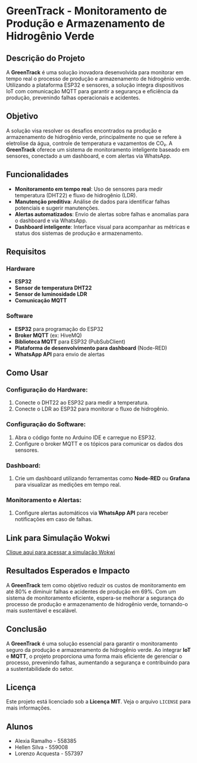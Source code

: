 # GreenTrack - Monitoramento de Produção e Armazenamento de Hidrogênio Verde

## Descrição do Projeto
A **GreenTrack** é uma solução inovadora desenvolvida para monitorar em tempo real o processo de produção e armazenamento de hidrogênio verde. Utilizando a plataforma ESP32 e sensores, a solução integra dispositivos IoT com comunicação MQTT para garantir a segurança e eficiência da produção, prevenindo falhas operacionais e acidentes.

## Objetivo
A solução visa resolver os desafios encontrados na produção e armazenamento de hidrogênio verde, principalmente no que se refere à eletrolise da água, controle de temperatura e vazamentos de CO₂. A **GreenTrack** oferece um sistema de monitoramento inteligente baseado em sensores, conectado a um dashboard, e com alertas via WhatsApp.

## Funcionalidades
- **Monitoramento em tempo real**: Uso de sensores para medir temperatura (DHT22) e fluxo de hidrogênio (LDR).
- **Manutenção preditiva**: Análise de dados para identificar falhas potenciais e sugerir manutenções.
- **Alertas automatizados**: Envio de alertas sobre falhas e anomalias para o dashboard e via WhatsApp.
- **Dashboard inteligente**: Interface visual para acompanhar as métricas e status dos sistemas de produção e armazenamento.


## Requisitos

### Hardware
- **ESP32**
- **Sensor de temperatura DHT22**
- **Sensor de luminosidade LDR**
- **Comunicação MQTT**

### Software
- **ESP32** para programação do ESP32
- **Broker MQTT** (ex: HiveMQ)
- **Biblioteca MQTT** para ESP32 (PubSubClient)
- **Plataforma de desenvolvimento para dashboard** (Node-RED)
- **WhatsApp API** para envio de alertas

## Como Usar

### Configuração do Hardware:
1. Conecte o DHT22 ao ESP32 para medir a temperatura.
2. Conecte o LDR ao ESP32 para monitorar o fluxo de hidrogênio.

### Configuração do Software:
1. Abra o código fonte no Arduino IDE e carregue no ESP32.
2. Configure o broker MQTT e os tópicos para comunicar os dados dos sensores.

### Dashboard:
1. Crie um dashboard utilizando ferramentas como **Node-RED** ou **Grafana** para visualizar as medições em tempo real.

### Monitoramento e Alertas:
1. Configure alertas automáticos via **WhatsApp API** para receber notificações em caso de falhas.

## Link para Simulação Wokwi
[Clique aqui para acessar a simulação Wokwi](https://wokwi.com/projects)

## Resultados Esperados e Impacto
A **GreenTrack** tem como objetivo reduzir os custos de monitoramento em até 80% e diminuir falhas e acidentes de produção em 69%. Com um sistema de monitoramento eficiente, espera-se melhorar a segurança do processo de produção e armazenamento de hidrogênio verde, tornando-o mais sustentável e escalável.

## Conclusão
A **GreenTrack** é uma solução essencial para garantir o monitoramento seguro da produção e armazenamento de hidrogênio verde. Ao integrar **IoT** e **MQTT**, o projeto proporciona uma forma mais eficiente de gerenciar o processo, prevenindo falhas, aumentando a segurança e contribuindo para a sustentabilidade do setor.

## Licença
Este projeto está licenciado sob a **Licença MIT**. Veja o arquivo `LICENSE` para mais informações.

## Alunos
- Alexia Ramalho - 558385
- Hellen Silva - 559008
- Lorenzo Acquesta - 557397
